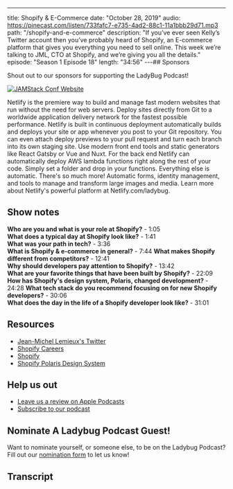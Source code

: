 ---

title: Shopify & E-Commerce
date: "October 28, 2019"
audio: https://pinecast.com/listen/733fafc7-e735-4ad2-88c1-11a1bbb29d71.mp3
path: "/shopify-and-e-commerce"
description: "If you’ve ever seen Kelly’s Twitter account then you’ve probably heard of Shopify, an E-commerce platform that gives you everything you need to sell online. This week we’re talking to JML, CTO at Shopify, and we’re giving you all the details."
episode: "Season 1 Episode 18"
length: "34:56"
---## Sponsors

Shout out to our sponsors for supporting the LadyBug Podcast!

<a class="image-link" target="_blank" href="https://jamstackconf.com/"><img src="../../assets/netlify.svg" alt="JAMStack Conf Website"></a>

Netlify is the premiere way to build and manage fast modern websites that run without the need for web servers. Deploy sites directly from Git to a worldwide application delivery network for the fastest possible performance. Netlify is built in continuous deployment automatically builds and deploys your site or app whenever you post to your Git repository. You can even attach deploy previews to your pull request and turn each branch into its own staging site. Use modern front end tools and static generators like React Gatsby or Vue and Nuxt. For the back end Netlify can automatically deploy AWS lambda functions right along the rest of your code. Simply set a folder and drop in your functions. Everything else is automatic. There's so much more! Automatic forms, identity management, and tools to manage and transform large images and media. Learn more about Netlify's powerful platform at Netlify.com/ladybug.

## Show notes

**Who are you and what is your role at Shopify?** - 1:05  
**What does a typical day at Shopify look like?** - 1:41  
**What was your path in tech?** - 3:36  
**What is Shopify & e-commerce in general?** - 7:44
**What makes Shopify different from competitors?** - 12:41  
**Why should developers pay attention to Shopify?** - 13:42  
**What are your favorite things that have been built by Shopify?** - 22:09
**How has Shopify's design system, Polaris, changed development?** - 24:28
**What tech stack do you recommend focusing on for new Shopify developers?** - 30:06  
**What does the day in the life of a Shopify developer look like?** - 31:01

## Resources

- [Jean-Michel Lemieux's Twitter](https://twitter.com/jmwind?lang=en)
- [Shopify Careers](https://www.shopify.com/careers)
- [Shopify](https://www.shopify.com/)
- [Shopify Polaris Design System](https://polaris.shopify.com/)

## Help us out

- <a target="_blank" href="https://podcasts.apple.com/us/podcast/ladybug-podcast/id1469229625">Leave us a review on Apple Podcasts</a>
- <a target="_blank" href="https://link.chtbl.com/ladybugpodcast">Subscribe to our podcast</a>

## Nominate A Ladybug Podcast Guest!

Want to nominate yourself, or someone else, to be on the Ladybug Podcast? Fill out our [nomination form](https://forms.gle/SUK6Usk6EnnkTsjG8) to let us know!

## Transcript
